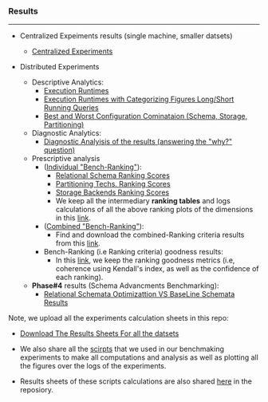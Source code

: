 ### Results
-----
  * Centralized Expeiments results (single machine, smaller datsets)
    * [Centralized Experiments](ResultsCenteralized.md)
  
  * Distributed Experiments
    * Descriptive Analytics:
      * [Execution Runtimes](DistributedExperiments.md)
      * [Execution Runtimes with Categorizing Figures Long/Short Running Queries](DistributedExperiments_Long_Short_RunningTime_Queries.md)
      * [Best and Worst Configuration Cominataion (Schema, Storage, Partitioning)](QueryPerformanceforConfigs.md)
    * Diagnostic Analytics:
      * [Diagnostic Analyisis of the results (answering the "why?" question)](DescriptiveAnlaytics.md#diagnostic-analysis)  
    * Prescriptive analysis 
      * ([Individual "Bench-Ranking"](IndividualRankingCriteria.md)):
        * [Relational Schema Ranking Scores](SchemaRanking.md)
        * [Partitioning Techs. Ranking Scores](PartitioningRanking.md)
        * [Storage Backends Ranking Scores](StorageRanking.md)
        * We keep all the intermediary **ranking tables** and logs calculations of all the above ranking plots of the dimensions in this [link](https://docs.google.com/spreadsheets/d/1cff9-IVtg4d113TSkdGOBVCmOt6NCOdrorqFhK04g5E/edit?usp=sharing).
      * ([Combined "Bench-Ranking"](CombinedRankingCriteria.md)):
        * Find and download the combined-Ranking criteria results from this [link](https://docs.google.com/spreadsheets/d/1cff9-IVtg4d113TSkdGOBVCmOt6NCOdrorqFhK04g5E/edit?usp=sharing).
       * Bench-Ranking (i.e Ranking criteria) goodness results:
         * In this [link](https://docs.google.com/spreadsheets/d/1cff9-IVtg4d113TSkdGOBVCmOt6NCOdrorqFhK04g5E/edit?usp=sharing), we keep the ranking goodness metrics (i.e, coherence using Kendall's index, as well as the confidence of each ranking). 
    * **Phase#4** results (Schema Advancments Benchmarking):
      * [Relational Schemata Optimizattion VS BaseLine Schemata Results](OptimizedVsBaselinComparsions.md)  
      
Note, we upload all the experiments calculation sheets in this repo:
- [Download The Results Sheets For all the datsets](https://github.com/DataSystemsGroupUT/SPARKSQLRDFBenchmarking/tree/master/results)
    
- We also share all the [scirpts](https://github.com/DataSystemsGroupUT/SPARKSQLRDFBenchmarking/tree/master/Scripts) that we used in our benchmaking experiments to make all computations and analysis as well as plotting all the figures over the logs of the experiments.
- Results sheets of these scripts calculations are also shared [here](https://github.com/DataSystemsGroupUT/SPARKSQLRDFBenchmarking/tree/master/results) in the reposiory.

